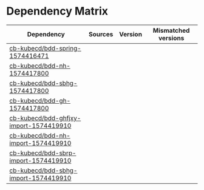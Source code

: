# Dependency Matrix

Dependency | Sources | Version | Mismatched versions
---------- | ------- | ------- | -------------------
[cb-kubecd/bdd-spring-1574416471](https://github.com/cb-kubecd/bdd-spring-1574416471.git) |  | []() | 
[cb-kubecd/bdd-nh-1574417800](https://github.com/cb-kubecd/bdd-nh-1574417800.git) |  | []() | 
[cb-kubecd/bdd-sbhg-1574417800](https://github.com/cb-kubecd/bdd-sbhg-1574417800.git) |  | []() | 
[cb-kubecd/bdd-gh-1574417800](https://github.com/cb-kubecd/bdd-gh-1574417800.git) |  | []() | 
[cb-kubecd/bdd-ghfjxy-import-1574419910](https://github.com/cb-kubecd/bdd-ghfjxy-import-1574419910.git) |  | []() | 
[cb-kubecd/bdd-nh-import-1574419910](https://github.com/cb-kubecd/bdd-nh-import-1574419910.git) |  | []() | 
[cb-kubecd/bdd-sbrp-import-1574419910](https://github.com/cb-kubecd/bdd-sbrp-import-1574419910.git) |  | []() | 
[cb-kubecd/bdd-sbhg-import-1574419910](https://github.com/cb-kubecd/bdd-sbhg-import-1574419910.git) |  | []() | 
